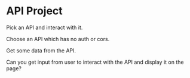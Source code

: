 # API Project

Pick an API and interact with it.

Choose an API which has no auth or cors.

Get some data from the API.

Can you get input from user to interact with the API and display it on the page?
